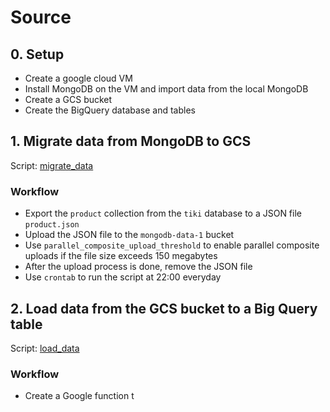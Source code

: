 # Source

## 0. Setup
- Create a google cloud VM
- Install MongoDB on the VM and import data from the local MongoDB
- Create a GCS bucket
- Create the BigQuery database and tables

## 1. Migrate data from MongoDB to GCS
Script: [migrate_data](src/migrate_data.sh)
### Workflow
- Export the `product` collection from the `tiki` database to a JSON file `product.json`
- Upload the JSON file to the `mongodb-data-1` bucket
- Use `parallel_composite_upload_threshold` to enable parallel composite uploads if the file size exceeds 150 megabytes
- After the upload process is done, remove the JSON file
- Use `crontab` to run the script at 22:00 everyday

## 2. Load data from the GCS bucket to a Big Query table
Script: [load_data](src/load_data.py)
### Workflow
- Create a Google function t
